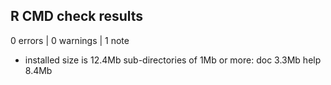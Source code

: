 ## R CMD check results

0 errors | 0 warnings | 1 note

* installed size is 12.4Mb
  sub-directories of 1Mb or more:
    doc    3.3Mb
    help   8.4Mb
